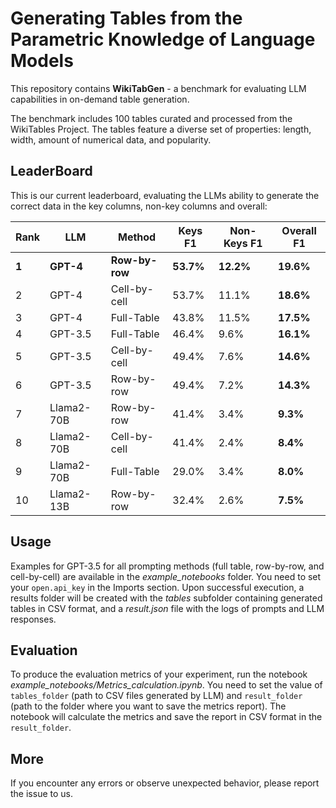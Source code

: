 # Generating Tables from the Parametric Knowledge of Language Models

This repository contains **WikiTabGen** - a benchmark for evaluating LLM capabilities in on-demand table generation.

The benchmark includes 100 tables curated and processed from the WikiTables Project. The tables feature a diverse set of properties: length, width, amount of numerical data, and popularity.

## LeaderBoard
This is our current leaderboard, evaluating the LLMs ability to generate the correct data in the key columns, non-key columns and overall: 

| Rank | LLM        | Method       | Keys F1 | Non-Keys F1 | Overall F1 |
|------|------------|--------------|---------|-------------|------------|
| **1**    | **GPT-4**      | **Row-by-row**  | **53.7%**   | **12.2%**       | **19.6%**      |
| 2    | GPT-4      | Cell-by-cell | 53.7%   | 11.1%       | **18.6%**      |
| 3    | GPT-4      | Full-Table   | 43.8%   | 11.5%       | **17.5%**      |
| 4    | GPT-3.5    | Full-Table   | 46.4%   | 9.6%        | **16.1%**      |
| 5    | GPT-3.5    | Cell-by-cell | 49.4%   | 7.6%        | **14.6%**      |
| 6    | GPT-3.5    | Row-by-row   | 49.4%   | 7.2%        | **14.3%**      |
| 7    | Llama2-70B | Row-by-row   | 41.4%   | 3.4%        | **9.3%**       |
| 8    | Llama2-70B | Cell-by-cell | 41.4%   | 2.4%        | **8.4%**       |
| 9    | Llama2-70B | Full-Table   | 29.0%   | 3.4%        | **8.0%**       |
| 10   | Llama2-13B | Row-by-row   | 32.4%   | 2.6%        | **7.5%**       |





## Usage
Examples for GPT-3.5 for all prompting methods (full table, row-by-row, and cell-by-cell) are available in the _example_notebooks_ folder. You need to set your `open.api_key` in the Imports section. Upon successful execution, a results folder will be created with the _tables_ subfolder containing generated tables in CSV format, and a _result.json_ file with the logs of prompts and LLM responses.

## Evaluation
To produce the evaluation metrics of your experiment, run the notebook _example_notebooks/Metrics_calculation.ipynb_. You need to set the value of `tables_folder` (path to CSV files generated by LLM) and `result_folder` (path to the folder where you want to save the metrics report). The notebook will calculate the metrics and save the report in CSV format in the `result_folder`.

## More
If you encounter any errors or observe unexpected behavior, please report the issue to us.
